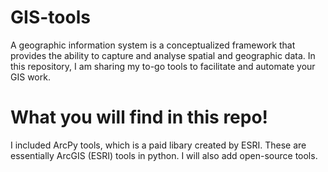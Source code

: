 
# GIS-tools

A geographic information system is a conceptualized framework that provides the ability to capture and analyse spatial and geographic data. In this repository, I am sharing my to-go tools to facilitate and automate your GIS work. 

# What you will find in this repo! 

I included ArcPy tools, which is a paid libary created by ESRI. These are essentially ArcGIS (ESRI) tools in python. 
I will also add open-source tools.


